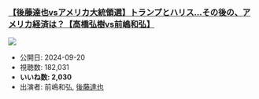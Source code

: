 ### [【後藤達也vsアメリカ大統領選】トランプとハリス…その後の、アメリカ経済は？【高橋弘樹vs前嶋和弘】](https://www.youtube.com/watch?v=pmCjJ3nJcKk)
[![](https://img.youtube.com/vi/pmCjJ3nJcKk/sddefault.jpg)](https://www.youtube.com/watch?v=pmCjJ3nJcKk)
-   公開日: 2024-09-20
-   視聴数: 182,031
-   **いいね数: 2,030**
-   出演者: 前嶋和弘, [後藤達也](/rehacq_fan/people/後藤達也 "wikilink")
